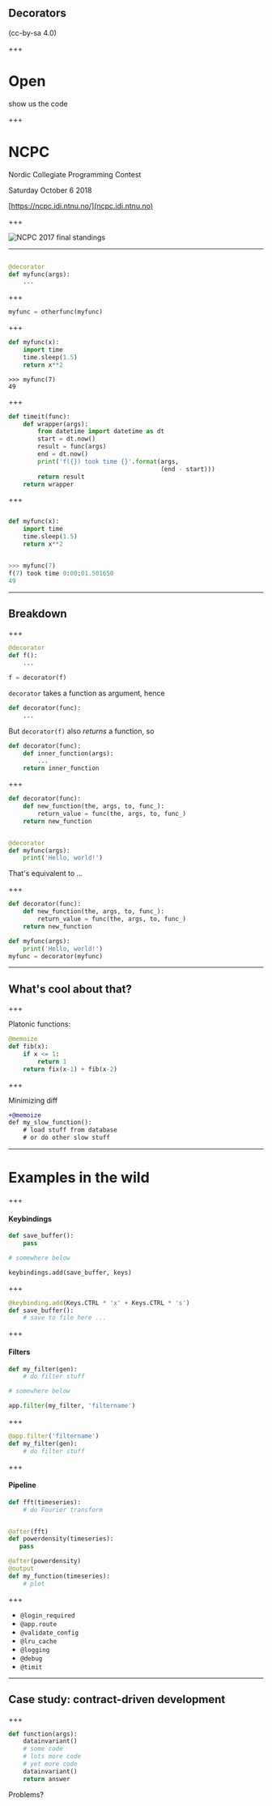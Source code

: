 ## Decorators

(cc-by-sa 4.0)

+++

# Open

show us the code

+++

# NCPC

Nordic Collegiate Programming Contest

Saturday October 6 2018

[https://ncpc.idi.ntnu.no/](ncpc.idi.ntnu.no)

+++

![NCPC 2017 final standings](https://raw.githubusercontent.com/pgdr/talks/master/itdagene/ncpc2017.png)


---

```python

@decorator
def myfunc(args):
    ...
```

+++


```python
myfunc = otherfunc(myfunc)
```

+++

```python
def myfunc(x):
    import time
    time.sleep(1.5)
    return x**2
```

```
>>> myfunc(7)
49
```

+++

```python
def timeit(func):
    def wrapper(args):
        from datetime import datetime as dt
        start = dt.now()
        result = func(args)
        end = dt.now()
        print('f({}) took time {}'.format(args,
                                          (end - start)))
        return result
    return wrapper
```

+++

```python

def myfunc(x):
    import time
    time.sleep(1.5)
    return x**2


>>> myfunc(7)
f(7) took time 0:00:01.501650
49
```


---

## Breakdown

+++

```python
@decorator
def f():
    ...
```

```python
f = decorator(f)
```

`decorator` takes a function as argument, hence

```python
def decorator(func):
    ...
```

But `decorator(f)` also _returns_ a function, so

```python
def decorator(func):
    def inner_function(args):
        ...
    return inner_function

```

+++

```python
def decorator(func):
    def new_function(the, args, to, func_):
        return_value = func(the, args, to, func_)
    return new_function


@decorator
def myfunc(args):
    print('Hello, world!')

```

That's equivalent to ...

+++

```python
def decorator(func):
    def new_function(the, args, to, func_):
        return_value = func(the, args, to, func_)
    return new_function

def myfunc(args):
    print('Hello, world!')
myfunc = decorator(myfunc)
```

---

## What's cool about that?


+++

Platonic functions:

```python
@memoize
def fib(x):
    if x <= 1:
        return 1
    return fix(x-1) + fib(x-2)
```

+++

Minimizing diff

```patch
+@memoize
def my_slow_function():
    # load stuff from database
    # or do other slow stuff
```



---


# Examples in the wild

+++

#### Keybindings

```python
def save_buffer():
    pass

# somewhere below

keybindings.add(save_buffer, keys)
```

+++

```python
@keybinding.add(Keys.CTRL * 'x' + Keys.CTRL * 's')
def save_buffer():
    # save to file here ...
```


+++


#### Filters

```python
def my_filter(gen):
    # do filter stuff

# somewhere below

app.filter(my_filter, 'filtername')
```

+++



```python
@app.filter('filtername')
def my_filter(gen):
    # do filter stuff
```


+++

#### Pipeline


```python
def fft(timeseries):
    # do Fourier transform


@after(fft)
def powerdensity(timeseries):
   pass

@after(powerdensity)
@output
def my_function(timeseries):
    # plot
```

+++

* `@login_required`
* `@app.route`
* `@validate_config`
* `@lru_cache`
* `@logging`
* `@debug`
* `@timit`


---

## Case study: contract-driven development

+++

```python
def function(args):
    datainvariant()
    # some code
    # lots more code
    # yet more code
    datainvariant()
    return answer
```

Problems?
